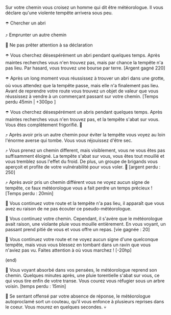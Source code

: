 Sur votre chemin vous croisez un homme qui dit être météorologue. Il vous déclare qu'une violente tempête arrivera sous peu.

☂️ Chercher un abri

⤴️ Emprunter un autre chemin

🏃 Ne pas prêter attention à sa déclaration


☂️ Vous cherchez désespérément un abri pendant quelques temps. Après maintes recherches vous n'en trouvez pas, mais par chance la tempête n'a pas lieu.
Par hasard, vous trouvez une bourse par terre. [Argent gagné 220]

☂️ Après un long moment vous réussissez à trouver un abri dans une grotte, où vous attendez que la tempête passe, mais elle n'a finalement pas lieu. Avant de reprendre votre route vous trouvez un objet de valeur que vous réussissez à vendre à un commerçant passant sur votre chemin. [Temps perdu 45min | +300po ]

☂️ Vous cherchez désespérément un abris pendant quelques temps. Après maintes recherches vous n'en trouvez pas, et la tempête s'abat sur vous. Vous êtes complètement frigorifié. 🥶


⤴️ Après avoir pris un autre chemin pour éviter la tempête vous voyez au loin l'énorme averse qui tombe. Vous vous réjouissez d'être sec.

⤴️ Vous prenez un chemin different, mais visiblement, vous ne vous êtes pas suffisamment éloigné. La tempête s'abat sur vous, vous êtes tout mouillé et vous tremblez sous l'effet du froid. De plus, un groupe de brigands vous aperçoit et profite de votre vulnérabilité pour vous voler. 🥶 [argent perdu : 250]

⤴️ Après avoir pris un chemin différent vous ne voyez aucun signe de tempête, ce faux météorologue vous a fait perdre un temps précieux ! [Temps perdu : 20min]


🏃 Vous continuez votre route et la tempête n'a pas lieu, il apparaît que vous avez eu raison de ne pas écouter ce pseudo-météorologue.

🏃 Vous continuez votre chemin. Cependant, il s'avère que le météorologue avait raison, une violante pluie vous mouille entièrement. En vous voyant, un passant prend pitié de vous et vous offre un repas. [vie gagnée : 20] 

🏃 Vous continuez votre route et ne voyez aucun signe d'une quelconque tempête, mais vous vous blessez en tombant dans un ravin que vous n'aviez pas vu. Faites attention à où vous marchez ! [-20hp]


(end)

👥 Vous voyant absorbé dans vos pensées, le météorologue reprend son chemin. Quelques minutes après, une pluie torentielle s'abat sur vous, ce qui vous tire enfin de votre transe. Vous courez vous réfugier sous un arbre voisin. [temps perdu : 15min]

👥 Se sentant offensé par votre absence de réponse, le météorologue autoproclamé sort un couteau, qu'il vous enfonce à plusieurs reprises dans le coeur. Vous mourez en quelques secondes. 💀
